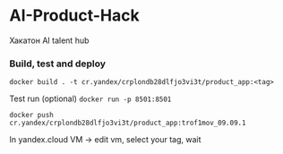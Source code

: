 # AI-Product-Hack
Хакатон AI talent hub 






### Build, test and deploy
`docker build . -t cr.yandex/crplondb28dlfjo3vi3t/product_app:<tag>`

Test run (optional) `docker run -p 8501:8501`

`docker push cr.yandex/crplondb28dlfjo3vi3t/product_app:trof1mov_09.09.1`

In yandex.cloud VM -> edit vm, select your tag, wait 